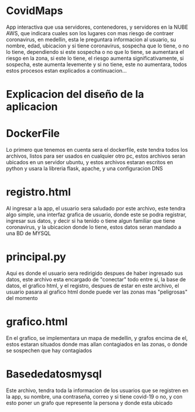 # CovidMaps
App interactiva que usa servidores, contenedores, y servidores en la NUBE AWS, que indicara cuales son los lugares con mas riesgo de contraer coronavirus, en medellin, esta le preguntara informacion al usuario, su nombre, edad, ubicacion y si tiene coronavirus, sospecha que lo tiene,  o no lo tiene, dependiendo si este sospecha o no que lo tiene, se aumentara el riesgo en la zona, si este lo tiene, el riesgo aumenta significativamente, si sospecha, este aumenta levemente y si no tiene, este no aumentara, todos estos procesos estan explicados a continuacion...


# Explicacion del diseño de la aplicacion


# DockerFile
Lo primero que tenemos en cuenta sera el dockerfile, este tendra todos los archivos, listos para ser usados en cualquier otro pc, estos archivos seran ubicados en un servidor ubuntu, y estos  archivos estaran escritos en python y usara la libreria flask, apache, y una configuracion DNS

# registro.html
Al ingresar a la app, el usuario sera saludado por este archivo, este tendra algo simple, una interfaz grafica de usuario, donde este se podra registrar, ingresar sus datos, y decir si ha tenido o tiene algun familiar que tiene coronavirus, y la ubicacion donde lo tiene, estos datos seran mandado a una BD de MYSQL

# principal.py
Aqui es donde el usuario sera redirigido despues de haber ingresado sus datos, este archivo esta encargado de "conectar" todo entre si, la base de datos, el grafico html, y el registro, despues de estar en este archivo, el usuario pasara al grafico html donde puede ver las zonas mas "peligrosas" del momento

# grafico.html
En el grafico, se implementara un mapa de medellin, y grafos encima de el, estos estaran situados donde mas allan contagiados en las zonas, o donde se sospechen que hay contagiados

# Basededatosmysql
Este archivo, tendra toda la informacion de los usuarios que se registren en la app, su nombre, una contraseña, correo y si tiene covid-19 o no, y con esto poner un grafo que represente la persona y  donde esta ubicado
